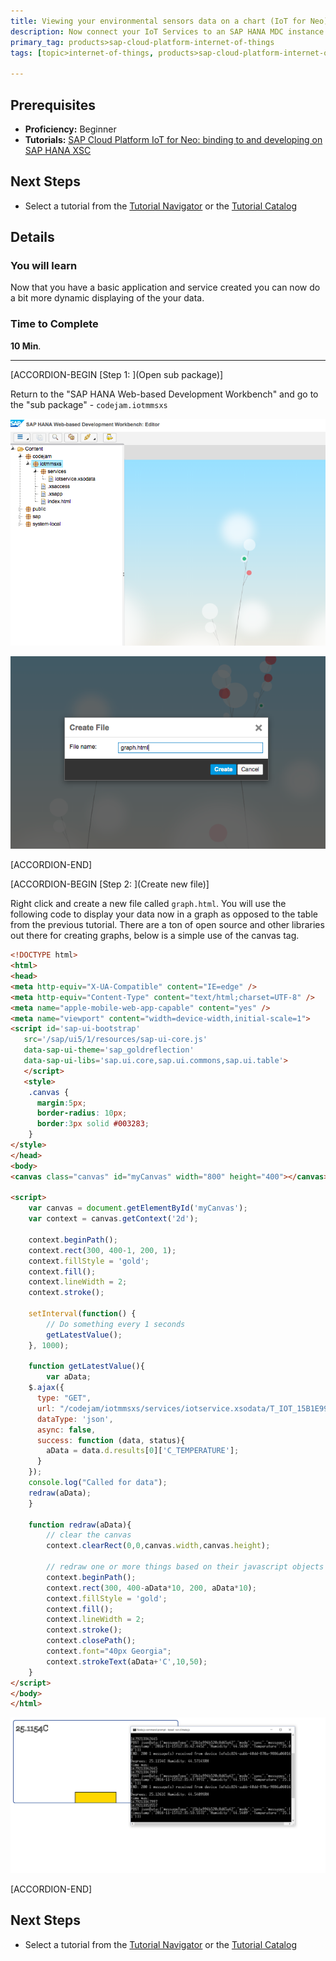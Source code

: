```yaml
---
title: Viewing your environmental sensors data on a chart (IoT for Neo)
description: Now connect your IoT Services to an SAP HANA MDC instance and show the data using SAP HANA XS Classic
primary_tag: products>sap-cloud-platform-internet-of-things
tags: [topic>internet-of-things, products>sap-cloud-platform-internet-of-things, tutorial>beginner ]

---
```


## Prerequisites  
- **Proficiency:** Beginner
- **Tutorials:** [SAP Cloud Platform IoT for Neo: binding to and developing on SAP HANA XSC](https://www.sap.com/developer/tutorials/iot-part10-hcp-services-hanaxs.html)

## Next Steps
- Select a tutorial from the [Tutorial Navigator](https://www.sap.com/developer/tutorial-navigator.html) or the [Tutorial Catalog](https://www.sap.com/developer/tutorial-navigator.tutorials.html)


## Details
### You will learn  
Now that you have a basic application and service created you can now do a bit more dynamic displaying of the your data.  


### Time to Complete
**10 Min**.

---
[ACCORDION-BEGIN [Step 1: ](Open sub package)]

Return to the "SAP HANA Web-based Development Workbench" and go to the "sub package" - `codejam.iotmmsxs`

![Package](1.png)

![new file](2.png)


[ACCORDION-END]

[ACCORDION-BEGIN [Step 2: ](Create new file)]

Right click and create a new file called `graph.html`. You will use the following code to display your data now in a graph as opposed to the table from the previous tutorial. There are a ton of open source and other libraries out there for creating graphs, below is a simple use of the canvas tag.

```html
<!DOCTYPE html>
<html>
<head>
<meta http-equiv="X-UA-Compatible" content="IE=edge" />
<meta http-equiv="Content-Type" content="text/html;charset=UTF-8" />
<meta name="apple-mobile-web-app-capable" content="yes" />
<meta name="viewport" content="width=device-width,initial-scale=1">
<script id='sap-ui-bootstrap'
   src='/sap/ui5/1/resources/sap-ui-core.js'
   data-sap-ui-theme='sap_goldreflection'
   data-sap-ui-libs='sap.ui.core,sap.ui.commons,sap.ui.table'>
   </script>
   <style>
    .canvas {
      margin:5px;
      border-radius: 10px;
      border:3px solid #003283;
    }
</style>
</head>
<body>
<canvas class="canvas" id="myCanvas" width="800" height="400"></canvas>

<script>
    var canvas = document.getElementById('myCanvas');
    var context = canvas.getContext('2d');

    context.beginPath();
    context.rect(300, 400-1, 200, 1);
    context.fillStyle = 'gold';
    context.fill();
    context.lineWidth = 2;
    context.stroke();

    setInterval(function() {
        // Do something every 1 seconds
        getLatestValue();
    }, 1000);

    function getLatestValue(){
        var aData;
    $.ajax({
      type: "GET",
      url: "/codejam/iotmmsxs/services/iotservice.xsodata/T_IOT_15B1E994B520C8D65A42?$format=json&$orderby=C_TIMESTAMP desc&$top=1",
      dataType: 'json',
      async: false,
      success: function (data, status){
        aData = data.d.results[0]['C_TEMPERATURE'];
      }
    });
    console.log("Called for data");
    redraw(aData);
    }

    function redraw(aData){
        // clear the canvas
        context.clearRect(0,0,canvas.width,canvas.height);

        // redraw one or more things based on their javascript objects
        context.beginPath();
        context.rect(300, 400-aData*10, 200, aData*10);
        context.fillStyle = 'gold';
        context.fill();
        context.lineWidth = 2;
        context.stroke();
        context.closePath();
        context.font="40px Georgia";
        context.strokeText(aData+'C',10,50);
    }
</script>
</body>
</html>
```

![graph](3.png)


[ACCORDION-END]



## Next Steps
- Select a tutorial from the [Tutorial Navigator](https://www.sap.com/developer/tutorial-navigator.html) or the [Tutorial Catalog](https://www.sap.com/developer/tutorial-navigator.tutorials.html)
